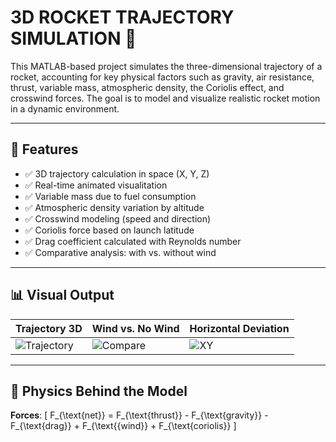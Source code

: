 # 3D ROCKET TRAJECTORY SIMULATION 🚀

This MATLAB-based project simulates the three-dimensional trajectory of a rocket, accounting for key physical factors such as gravity, air resistance, thrust, variable mass, atmospheric density, the Coriolis effect, and crosswind forces. The goal is to model and visualize realistic rocket motion in a dynamic environment.

---

## 📌 Features

- ✅ 3D trajectory calculation in space (X, Y, Z)
- ✅ Real-time animated visualitation
- ✅ Variable mass due to fuel consumption
- ✅ Atmospheric density variation by altitude
- ✅ Crosswind modeling (speed and direction)
- ✅ Coriolis force based on launch latitude
- ✅ Drag coefficient calculated with Reynolds number
- ✅ Comparative analysis: with vs. without wind

---

## 📊 Visual Output

| Trajectory 3D | Wind vs. No Wind | Horizontal Deviation |
|---------------|------------------|------------------------|
| ![Trajectory](demo_plots/3d_trajectory.png) | ![Compare](demo_plots/comparison.png) | ![XY](demo_plots/horizontal.png) |

---

## 🧠 Physics Behind the Model

**Forces**:
\[
F_{\text{net}} = F_{\text{thrust}} - F_{\text{gravity}} - F_{\text{drag}} + F_{\text{{wind}} + F_{\text{coriolis}}
\]

